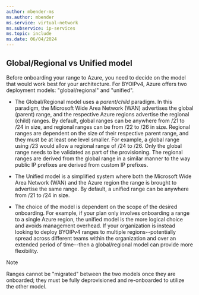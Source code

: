 ```yaml
---
author: mbender-ms
ms.author: mbender
ms.service: virtual-network
ms.subservice: ip-services
ms.topic: include
ms.date: 06/04/2024
---
```


## Global/Regional vs Unified model

Before onboarding your range to Azure, you need to decide on the model that would work best for your architecture. For BYOIPv4, Azure offers two deployment models: "global/regional" and "unified".

* The Global/Regional model uses a *parent*/*child* paradigm. In this paradigm, the Microsoft Wide Area Network (WAN) advertises the global (parent) range, and the respective Azure regions advertise the regional (child) ranges. By default, global ranges can be anywhere from /21 to /24 in size, and regional ranges can be from /22 to /26 in size. Regional ranges are dependent on the size of their respective parent range, and they must be at least one level smaller. For example, a global range using /23 would allow a regional range of /24 to /26. Only the global range needs to be validated as part of the provisioning. The regional ranges are derived from the global range in a similar manner to the way public IP prefixes are derived from custom IP prefixes.

* The Unified model is a simplified system where both the Microsoft Wide Area Network (WAN) and the Azure region the range is brought to advertise the same range. By default, a unified range can be anywhere from /21 to /24 in size.

* The choice of the model is dependent on the scope of the desired onboarding. For example, if your plan only involves onboarding a range to a single Azure region, the unified model is the more logical choice and avoids management overhead. If your organization is instead looking to deploy BYOIPv4 ranges to multiple regions--potentially spread across different teams within the organization and over an extended period of time--then a global/regional model can provide more flexibility.

> [!NOTE]
> Ranges cannot be "migrated" between the two models once they are onboarded; they must be fully deprovisioned and re-onboarded to utilize the other model.